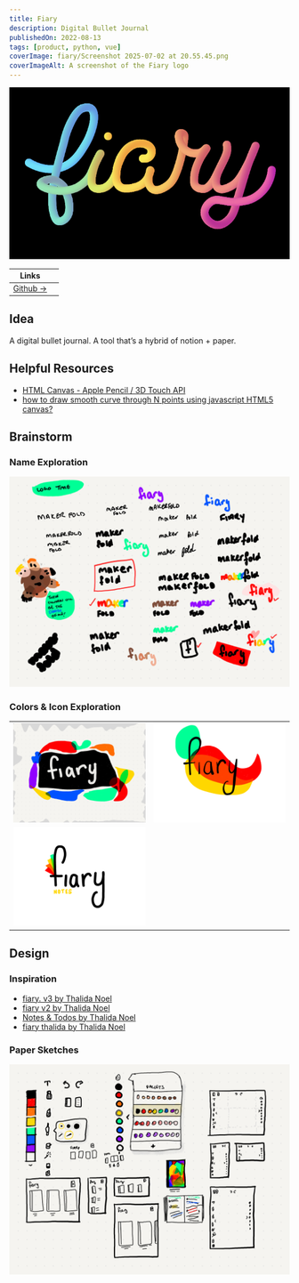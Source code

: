 ```yaml
---
title: Fiary
description: Digital Bullet Journal
publishedOn: 2022-08-13
tags: [product, python, vue]
coverImage: fiary/Screenshot 2025-07-02 at 20.55.45.png
coverImageAlt: A screenshot of the Fiary logo
---
```


![Screenshot 2025-07-02 at 20.55.45.png](fiary/Screenshot%202025-07-02%20at%2020.55.45.png)

| Links | |
| ------ | ------- |
| [Github →](https://github.com/thalida/fiary) | |

## Idea

A digital bullet journal. A tool that’s a hybrid of notion + paper.

## Helpful Resources

- [HTML Canvas - Apple Pencil / 3D Touch API](https://codesandbox.io/embed/qr4uq?codemirror=1)
- [how to draw smooth curve through N points using javascript HTML5 canvas?](https://stackoverflow.com/questions/7054272/how-to-draw-smooth-curve-through-n-points-using-javascript-html5-canvas)

## Brainstorm

### Name Exploration

![Paper.fiary.4.png](fiary/Paper.fiary.4.png)

### Colors & Icon Exploration

| | |
| ------ | ------- |
| ![Paper.fiary.1.png](fiary/Paper.fiary.1.png) | ![Paper.fiary.7.png](fiary/Paper.fiary.7.png) |
| ![Paper.fiary.8.png](fiary/Paper.fiary.8.png) | |

## Design

### Inspiration

- [fiary. v3 by Thalida Noel](https://dribbble.com/thalida/collections/1958939-fiary-v3)
- [fiary v2 by Thalida Noel](https://dribbble.com/thalida/collections/1601055-fiary-v2)
- [Notes & Todos by Thalida Noel](https://dribbble.com/thalida/collections/967810-Notes-Todos)
- [fiary thalida by Thalida Noel](https://dribbble.com/thalida/collections/2146817-fiary-thalida)

### Paper Sketches

![Paper.fiary.5.png](fiary/Paper.fiary.5.png)
